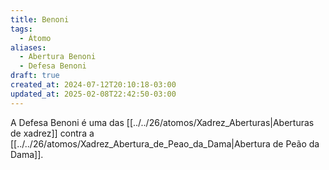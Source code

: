 ```yaml
---
title: Benoni
tags:
  - Átomo
aliases:
  - Abertura Benoni
  - Defesa Benoni
draft: true
created_at: 2024-07-12T20:10:18-03:00
updated_at: 2025-02-08T22:42:50-03:00
---
```


A Defesa Benoni é uma das [[../../26/atomos/Xadrez_Aberturas|Aberturas de xadrez]] contra a [[../../26/atomos/Xadrez_Abertura_de_Peao_da_Dama|Abertura de Peão da Dama]].